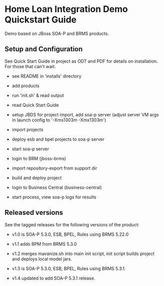 Home Loan Integration Demo Quickstart Guide
===========================================

Demo based on JBoss SOA-P and BRMS products.

Setup and Configuration
-----------------------

See Quick Start Guide in project as ODT and PDF for details on installation. For those that can't wait:

- see README in 'installs' directory

- add products 

- run 'init.sh' & read output

- read Quick Start Guide

- setup JBDS for project import, add soa-p server (adjust server VM args in launch config to '-Xms1303m -Xmx1303m')

- import projects

- deploy esb and bpel projects to soa-p server

- start soa-p server

- login to BRM (jboss-brms)

- import repository-export from support dir

- build and deploy project

- login to Business Central (business-central)

- start process, view soa-p logs for results


Released versions
-----------------

See the tagged releases for the following versions of the product:

- v1.0 is SOA-P 5.3.0, ESB, BPEL, Rules using BRMS 5.22.0

- v1.1 adds BPM from BRMS 5.3.0

- v1.2 merges mavanize.sh into main init script, init script builds project and deploys local model jars.

- v1.3 is SOA-P 5.3.0, ESB, BPEL, Rules using BRMS 5.3.1. 

- v1.4 updated to add SOA-P 5.3.1 release.
